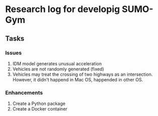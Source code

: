 # Research log for developig SUMO-Gym

## Tasks
### Issues
1. IDM model generates unusual acceleration
2. Vehicles are not randomly generated (fixed)
3. Vehicles may treat the crossing of two highways as an intersection. However, it didn't happend in Mac OS, happended in other OS.

### Enhancements

1. Create a Python package
2. Create a Docker container